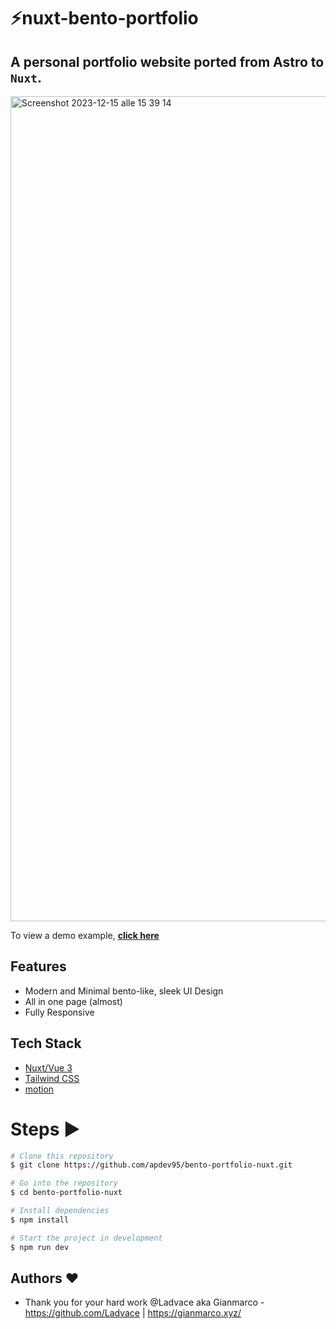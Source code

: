 # ⚡️nuxt-bento-portfolio

## A personal portfolio website ported from Astro to `Nuxt`.

<img width="1320" alt="Screenshot 2023-12-15 alle 15 39 14" src="https://github.com/apdev95/bento-portfolio-nuxt/assets/73004253/37b120e1-6000-435d-bf8c-c65248f495c6">

To view a demo example, **[click here](https://andreapuglisi.io/)**

## Features

- Modern and Minimal bento-like, sleek UI Design
- All in one page (almost)
- Fully Responsive

## Tech Stack

- [Nuxt/Vue 3](https://nuxt.com/)
- [Tailwind CSS](https://tailwindcss.com/)
- [motion](https://motion.dev/)

# Steps ▶️

```bash
# Clone this repository
$ git clone https://github.com/apdev95/bento-portfolio-nuxt.git
```

```bash
# Go into the repository
$ cd bento-portfolio-nuxt
```

```bash
# Install dependencies
$ npm install
```

```bash
# Start the project in development
$ npm run dev
```
## Authors ❤️

- Thank you for your hard work @Ladvace aka Gianmarco - https://github.com/Ladvace | https://gianmarco.xyz/ 
